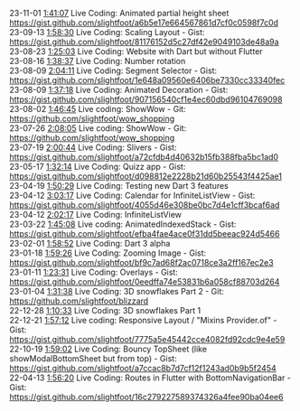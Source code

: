 23-11-01 [1:41:07](https://www.youtube.com/watch?v=S9C496aj1cA&t=1h41m07s) Live Coding: Animated partial height sheet https://gist.github.com/slightfoot/a6b5e17e664567861d7cf0c0598f7c0d  
23-09-13 [1:58:30](https://www.youtube.com/watch?v=YPt1hDwOM-U&t=1h58m30s) Live Coding: Scaling Layout - Gist: https://gist.github.com/slightfoot/81176152d5c27df42e9049103de48a9a  
23-08-23 [1:25:03](https://www.youtube.com/watch?v=EB4TaQ0nfgo&t=1h25m03s) Live Coding: Website with Dart but without Flutter  
23-08-16 [1:38:37](https://www.youtube.com/watch?v=fOzhbsb6W7M&t=1h38m37s) Live Coding: Number rotation  
23-08-09 [2:04:11](https://www.youtube.com/watch?v=24f0lGSubTs&t=2h04m11s) Live Coding: Segment Selector - Gist: https://gist.github.com/slightfoot/1e648a09560e6406be7330cc33340fec  
23-08-09 [1:37:18](https://www.youtube.com/watch?v=24f0lGSubTs&t=1h37m18s) Live Coding: Animated Decoration - Gist: https://gist.github.com/slightfoot/907156540cf1e4ec60dbd96104769098  
23-08-02 [1:46:45](https://www.youtube.com/watch?v=k3nUJAIQPiI&t=1h46m45s) Live coding: ShowWow - Git: https://github.com/slightfoot/wow_shopping  
23-07-26 [2:08:05](https://www.youtube.com/watch?v=fbhs2DaJrNE&t=2h08m05s) Live coding: ShowWow - Git: https://github.com/slightfoot/wow_shopping  
23-07-19 [2:00:44](https://www.youtube.com/watch?v=zNOZD0JSFQY&t=2h00m44s) Live Coding: Slivers - Gist: https://gist.github.com/slightfoot/a72cfdb4d40632b15fb388fba5bc1ad0  
23-05-17 [1:32:14](https://www.youtube.com/watch?v=io-WIyfxDPM&t=1h32m14s) Live Coding: Quizz app - Gist: https://gist.github.com/slightfoot/d098812e2228b21d60b25543f4425ae1  
23-04-19 [1:50:29](https://www.youtube.com/watch?v=q1-uTHVmHQE&t=1h50m29s) Live Coding: Testing new Dart 3 features  
23-04-12 [3:03:17](https://www.youtube.com/watch?v=PUsgJXQh5Ow&t=3h03m17s) Live Coding: Calendar for InfiniteListView - Gist: https://gist.github.com/slightfoot/4055d46e308be0bc7d4e1cff3bcaf6ad  
23-04-12 [2:02:17](https://www.youtube.com/watch?v=PUsgJXQh5Ow&t=2h02m17s) Live Coding: InfiniteListView  
23-03-22 [1:45:08](https://www.youtube.com/watch?v=Wi8FryFSb3o&t=1h45m08s) Live coding: AnimatedIndexedStack - Gist: https://gist.github.com/slightfoot/efba4fae4ace0f31dd5beeac924d5466  
23-02-01 [1:58:52](https://www.youtube.com/watch?v=VzXV20C8bx4&t=1h58m52s) Live Coding: Dart 3 alpha  
23-01-18 [1:59:26](https://www.youtube.com/watch?v=GELhz5P5NRI&t=1h59m26s) Live Coding: Zooming Image - Gist: https://gist.github.com/slightfoot/bf9c7ad68f2ac0718ce3a2ff167ec2e3  
23-01-11 [1:23:31](https://www.youtube.com/watch?v=pfHMCvqkY28&t=1h23m31s) Live Coding: Overlays - Gist: https://gist.github.com/slightfoot/0eedffa74e53831b6a058cf88703d264  
23-01-04 [1:31:38](https://www.youtube.com/watch?v=HtdC2FL7Q24&t=1h31m38s) Live Coding: 3D snowflakes Part 2 - Git: https://github.com/slightfoot/blizzard  
22-12-28 [1:10:33](https://www.youtube.com/watch?v=fbkWOhI8QGA&t=1h10m33s) Live Coding: 3D snowflakes Part 1  
22-12-21 [1:57:12](https://www.youtube.com/watch?v=DzSWMD6YTIc&t=1h57m12s) Live coding: Responsive Layout / "Mixins Provider.of" - Gist: https://gist.github.com/slightfoot/7775a5e45442cce4082fd92cdc9e4e59  
22-10-19 [1:59:02](https://www.youtube.com/watch?v=wRcQ4kekKZg&t=1h59m02s) Live Coding: Bouncy TopSheet (like showModalBottomSheet but from top) - Gist: https://gist.github.com/slightfoot/a7ccac8b7d7cf12f1243ad0b9b5f2454  
22-04-13 [1:56:20](https://www.youtube.com/watch?v=eTD2J2HYA94&t=1h56m20s) Live Coding: Routes in Flutter with BottomNavigationBar - Gist: https://gist.github.com/slightfoot/16c279227589374326a4fee90ba04ee6  
